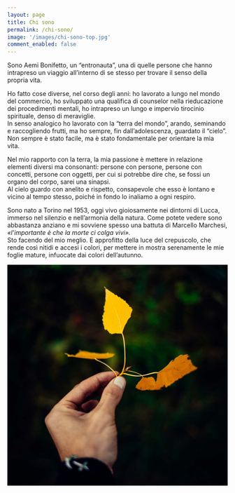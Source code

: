 ```yaml
---
layout: page
title: Chi sono
permalink: /chi-sono/
image: '/images/chi-sono-top.jpg'
comment_enabled: false
---
```


Sono Aemi Bonifetto, un “entronauta”, una di quelle persone che hanno intrapreso un viaggio all’interno di se stesso per trovare il senso della propria vita.

Ho fatto cose diverse, nel corso degli anni: ho lavorato a lungo nel mondo del commercio, ho sviluppato una qualifica di counselor nella rieducazione dei procedimenti mentali, ho intrapreso un lungo e impervio tirocinio spirituale, denso di meraviglie.<br />
In senso analogico ho lavorato con la “terra del mondo”, arando, seminando e raccogliendo frutti, ma ho sempre, fin dall’adolescenza, guardato il “cielo”. Non sempre è stato facile, ma è stato fondamentale per orientare la mia vita.

Nel mio rapporto con la terra, la mia passione è mettere in relazione elementi diversi ma consonanti: persone con persone, persone con concetti, persone con oggetti, per cui si potrebbe dire che, se fossi un organo del corpo, sarei una sinapsi.<br />
Al cielo guardo con anelito e rispetto, consapevole che esso è lontano e vicino al tempo stesso, poiché in fondo lo inaliamo a ogni respiro.

Sono nato a Torino nel 1953, oggi vivo gioiosamente nei dintorni di Lucca, immerso nel silenzio e nell’armonia della natura.
Come potete vedere sono abbastanza anziano e mi sovviene spesso una battuta di Marcello Marchesi, *«l’importante è che la morte ci colga vivi».*<br />
Sto facendo del mio meglio. E approfitto della luce del crepuscolo, che rende così nitidi e accesi i colori, per mettere in mostra serenamente le mie foglie mature, infuocate dai colori dell’autunno.

 ![](/images/chi-sono-center.jpg)